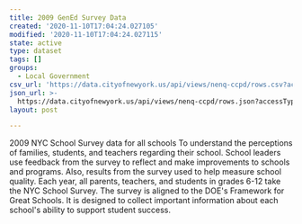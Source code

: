 ```yaml
---
title: 2009 GenEd Survey Data
created: '2020-11-10T17:04:24.027105'
modified: '2020-11-10T17:04:24.027115'
state: active
type: dataset
tags: []
groups:
  - Local Government
csv_url: 'https://data.cityofnewyork.us/api/views/nenq-ccpd/rows.csv?accessType=DOWNLOAD'
json_url: >-
  https://data.cityofnewyork.us/api/views/nenq-ccpd/rows.json?accessType=DOWNLOAD
layout: post

---
```

2009 NYC School Survey  data for all schools
To understand the perceptions of families, students, and teachers regarding their school.  School leaders use feedback from the survey to reflect and make improvements to schools and programs. Also, results from the survey used to help measure school quality. 
Each year, all parents, teachers, and students in grades 6-12 take the NYC School Survey. The survey is aligned to the DOE's Framework for Great Schools. It is designed to collect important information about each school's ability to support student success.
